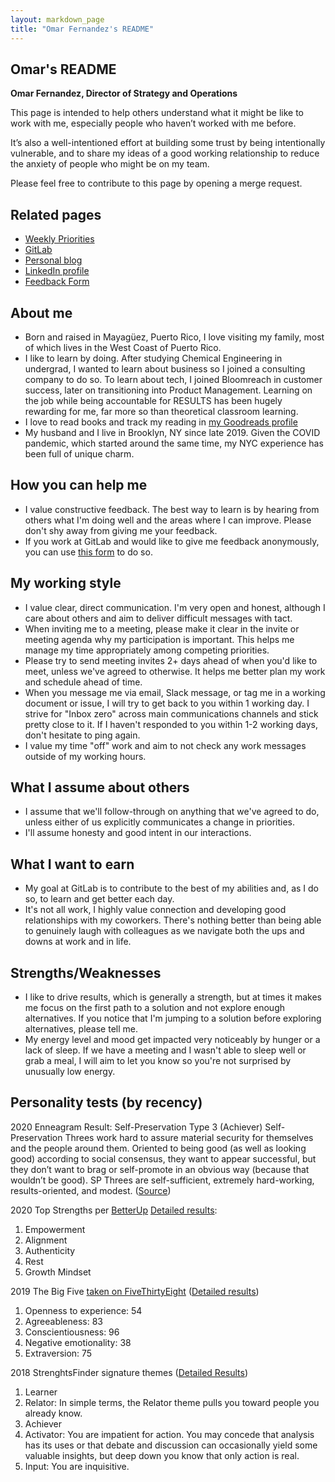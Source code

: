 ```yaml
---
layout: markdown_page
title: "Omar Fernandez's README"
---
```


<!-- This template will help you build out your very own GitLab README, a great tool for transparently letting others know what it's like to work with you, and how you prefer to be communicated with. Each section is optional. You can remove those you aren't comfortable filling out, and add sections that are germane to you. -->

## Omar's README

**Omar Fernandez, Director of Strategy and Operations**

This page is intended to help others understand what it might be like to work with me, especially people who haven’t worked with me before.

It’s also a well-intentioned effort at building some trust by being intentionally vulnerable, and to share my ideas of a good working relationship to reduce the anxiety of people who might be on my team.

Please feel free to contribute to this page by opening a merge request.

## Related pages

* [Weekly Priorities](/handbook/ceo/chief-of-staff-team/readmes/ofernandez2/Priorities.html.md)
* [GitLab](https://gitlab.com/ofernandez2)
* [Personal blog](https://omareduardo.com/)
* [LinkedIn profile](https://www.linkedin.com/in/omareduardo/)
* [Feedback Form](https://docs.google.com/forms/d/e/1FAIpQLSfLDiGotjcQsbM-jH9vVTH1lVWKjZgwj3raZ8gcUiFN3LwuaQ/viewform)

## About me

* Born and raised in Mayagüez, Puerto Rico, I love visiting my family, most of which lives in the West Coast of Puerto Rico.
* I like to learn by doing. After studying Chemical Engineering in undergrad, I wanted to learn about business so I joined a consulting company to do so. To learn about tech, I joined Bloomreach in customer success, later on transitioning into Product Management. Learning on the job while being accountable for RESULTS has been hugely rewarding for me, far more so than theoretical classroom learning.
* I love to read books and track my reading in [my Goodreads profile](https://www.goodreads.com/user/show/132507049-omar-fern-ndez)
* My husband and I live in Brooklyn, NY since late 2019. Given the COVID pandemic, which started around the same time, my NYC experience has been full of unique charm.

## How you can help me

* I value constructive feedback. The best way to learn is by hearing from others what I'm doing well and the areas where I can improve. Please don't shy away from giving me your feedback.
* If you work at GitLab and would like to give me feedback anonymously, you can use [this form](https://docs.google.com/forms/d/e/1FAIpQLSfLDiGotjcQsbM-jH9vVTH1lVWKjZgwj3raZ8gcUiFN3LwuaQ/viewform) to do so.

## My working style

* I value clear, direct communication. I'm very open and honest, although I care about others and aim to deliver difficult messages with tact.
* When inviting me to a meeting, please make it clear in the invite or meeting agenda why my participation is important. This helps me manage my time appropriately among competing priorities.
* Please try to send meeting invites 2+ days ahead of when you'd like to meet, unless we've agreed to otherwise. It helps me better plan my work and schedule ahead of time.
* When you message me via email, Slack message, or tag me in a working document or issue, I will try to get back to you within 1 working day. I strive for "Inbox zero" across main communications channels and stick pretty close to it. If I haven't responded to you within 1-2 working days, don't hesitate to ping again.
* I value my time "off" work and aim to not check any work messages outside of my working hours.

## What I assume about others

* I assume that we'll follow-through on anything that we've agreed to do, unless either of us explicitly communicates a change in priorities.
* I'll assume honesty and good intent in our interactions.

## What I want to earn

* My goal at GitLab is to contribute to the best of my abilities and, as I do so, to learn and get better each day.
* It's not all work, I highly value connection and developing good relationships with my coworkers. There's nothing better than being able to genuinely laugh with colleagues as we navigate both the ups and downs at work and in life.

## Strengths/Weaknesses

* I like to drive results, which is generally a strength, but at times it makes me focus on the first path to a solution and not explore enough alternatives. If you notice that I'm jumping to a solution before exploring alternatives, please tell me.
* My energy level and mood get impacted very noticeably by hunger or a lack of sleep. If we have a meeting and I wasn't able to sleep well or grab a meal, I will aim to let you know so you're not surprised by unusually low energy.

## Personality tests (by recency)
2020 Enneagram Result: Self-Preservation Type 3 (Achiever)
Self-Preservation Threes work hard to assure material security for themselves and the people around them. Oriented to being good (as well as looking good) according to social consensus, they want to appear successful, but they don’t want to brag or self-promote in an obvious way (because that wouldn’t be good). SP Threes are self-sufficient, extremely hard-working, results-oriented, and modest. ([Source](https://www.beatricechestnut.com/2017/08/instinctual-subtype-dimension-enneagram))

2020 Top Strengths per [BetterUp](https://www.betterup.com/) [Detailed results](https://drive.google.com/drive/folders/1UE5IiGfrTxXDKR8NwowD7ICcn_r5xxf_):
1. Empowerment
1. Alignment
1. Authenticity
1. Rest
1. Growth Mindset

2019 The Big Five [taken on FiveThirtyEight](https://fivethirtyeight.com/features/most-personality-quizzes-are-junk-science-i-found-one-that-isnt/) ([Detailed results](https://docs.google.com/document/d/1nnojW05aJF2_6afUta2Cvv8Hc3UAbv2yfvybDouRqEM/edit#))
1. Openness to experience: 54
1. Agreeableness: 83
1. Conscientiousness: 96
1. Negative emotionality: 38
1. Extraversion: 75

2018 StrenghtsFinder signature themes ([Detailed Results](https://drive.google.com/drive/folders/1UE5IiGfrTxXDKR8NwowD7ICcn_r5xxf_))
1. Learner
1. Relator: In simple terms, the Relator theme pulls you toward people you already know.
1. Achiever
1. Activator: You are impatient for action. You may concede that analysis has its uses or that debate and discussion can occasionally yield some valuable insights, but deep down you know that only action is real.
1. Input: You are inquisitive.
